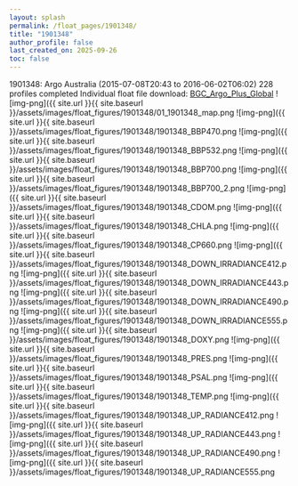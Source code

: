 ```yaml
---
layout: splash
permalink: /float_pages/1901348/
title: "1901348"
author_profile: false
last_created_on: 2025-09-26
toc: false
---
```

 
1901348: Argo Australia (2015-07-08T20:43 to 2016-06-02T06:02)
228 profiles completed
Individual float file download: [BGC_Argo_Plus_Global](https://ftp.soest.hawaii.edu/bgc_argo_plus/Individual_Floats/outliers_removed/1901348_Sprof_processed.nc)
![img-png]({{ site.url }}{{ site.baseurl }}/assets/images/float_figures/1901348/01_1901348_map.png
![img-png]({{ site.url }}{{ site.baseurl }}/assets/images/float_figures/1901348/1901348_BBP470.png
![img-png]({{ site.url }}{{ site.baseurl }}/assets/images/float_figures/1901348/1901348_BBP532.png
![img-png]({{ site.url }}{{ site.baseurl }}/assets/images/float_figures/1901348/1901348_BBP700.png
![img-png]({{ site.url }}{{ site.baseurl }}/assets/images/float_figures/1901348/1901348_BBP700_2.png
![img-png]({{ site.url }}{{ site.baseurl }}/assets/images/float_figures/1901348/1901348_CDOM.png
![img-png]({{ site.url }}{{ site.baseurl }}/assets/images/float_figures/1901348/1901348_CHLA.png
![img-png]({{ site.url }}{{ site.baseurl }}/assets/images/float_figures/1901348/1901348_CP660.png
![img-png]({{ site.url }}{{ site.baseurl }}/assets/images/float_figures/1901348/1901348_DOWN_IRRADIANCE412.png
![img-png]({{ site.url }}{{ site.baseurl }}/assets/images/float_figures/1901348/1901348_DOWN_IRRADIANCE443.png
![img-png]({{ site.url }}{{ site.baseurl }}/assets/images/float_figures/1901348/1901348_DOWN_IRRADIANCE490.png
![img-png]({{ site.url }}{{ site.baseurl }}/assets/images/float_figures/1901348/1901348_DOWN_IRRADIANCE555.png
![img-png]({{ site.url }}{{ site.baseurl }}/assets/images/float_figures/1901348/1901348_DOXY.png
![img-png]({{ site.url }}{{ site.baseurl }}/assets/images/float_figures/1901348/1901348_PRES.png
![img-png]({{ site.url }}{{ site.baseurl }}/assets/images/float_figures/1901348/1901348_PSAL.png
![img-png]({{ site.url }}{{ site.baseurl }}/assets/images/float_figures/1901348/1901348_TEMP.png
![img-png]({{ site.url }}{{ site.baseurl }}/assets/images/float_figures/1901348/1901348_UP_RADIANCE412.png
![img-png]({{ site.url }}{{ site.baseurl }}/assets/images/float_figures/1901348/1901348_UP_RADIANCE443.png
![img-png]({{ site.url }}{{ site.baseurl }}/assets/images/float_figures/1901348/1901348_UP_RADIANCE490.png
![img-png]({{ site.url }}{{ site.baseurl }}/assets/images/float_figures/1901348/1901348_UP_RADIANCE555.png
